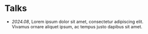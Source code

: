# Talks
- *2024.08*, Lorem ipsum dolor sit amet, consectetur adipiscing elit. Vivamus ornare aliquet ipsum, ac tempus justo dapibus sit amet. 
